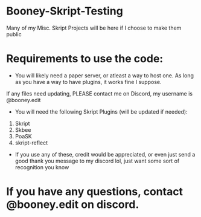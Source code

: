 # Booney-Skript-Testing
Many of my Misc. Skript Projects will be here if I choose to make them public

# Requirements to use the code:
- You will likely need a paper server, or atleast a way to host one.
As long as you have a way to have plugins, it works fine I suppose.

If any files need updating, PLEASE contact me on Discord, my username is @booney.edit

- You will need the following Skript Plugins (will be updated if needed):
1. Skript
2. Skbee
3. PoaSK
4. skript-reflect

- If you use any of these, credit would be appreciated, or even just send a good thank you message to my discord lol, just want some sort of recognition you know
   
# If you have any questions, contact @booney.edit on discord.
